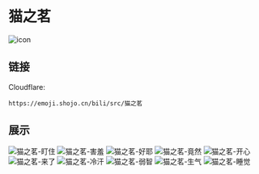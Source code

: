 # 猫之茗
![icon](https://emoji.shojo.cn/bili/src/猫之茗/icon.png)
## 链接
Cloudflare:
```
https://emoji.shojo.cn/bili/src/猫之茗
```
## 展示
![猫之茗-盯住](https://emoji.shojo.cn/bili/src/猫之茗/猫之茗-盯住.png)
![猫之茗-害羞](https://emoji.shojo.cn/bili/src/猫之茗/猫之茗-害羞.png)
![猫之茗-好耶](https://emoji.shojo.cn/bili/src/猫之茗/猫之茗-好耶.png)
![猫之茗-竟然](https://emoji.shojo.cn/bili/src/猫之茗/猫之茗-竟然.png)
![猫之茗-开心](https://emoji.shojo.cn/bili/src/猫之茗/猫之茗-开心.png)
![猫之茗-来了](https://emoji.shojo.cn/bili/src/猫之茗/猫之茗-来了.png)
![猫之茗-冷汗](https://emoji.shojo.cn/bili/src/猫之茗/猫之茗-冷汗.png)
![猫之茗-弱智](https://emoji.shojo.cn/bili/src/猫之茗/猫之茗-弱智.png)
![猫之茗-生气](https://emoji.shojo.cn/bili/src/猫之茗/猫之茗-生气.png)
![猫之茗-睡觉](https://emoji.shojo.cn/bili/src/猫之茗/猫之茗-睡觉.png)

